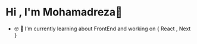 # Hi , I'm Mohamadreza👋
- 🤓 🔭 I’m currently learning about FrontEnd and working on { React , Next }
